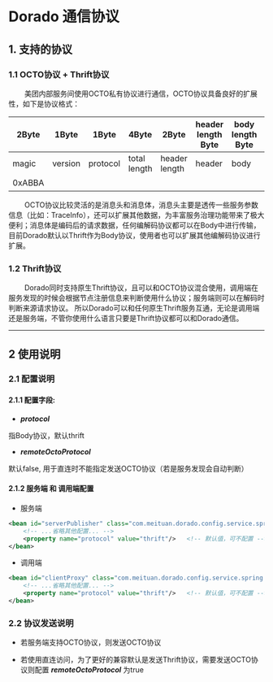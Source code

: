 
# Dorado 通信协议

## 1. 支持的协议
### 1.1 OCTO协议 + Thrift协议
&nbsp;&nbsp;&nbsp;&nbsp;&nbsp;&nbsp;&nbsp;&nbsp;美团内部服务间使用OCTO私有协议进行通信，OCTO协议具备良好的扩展性，如下是协议格式：

| 2Byte | 1Byte | 1Byte | 4Byte | 2Byte | header length Byte | body length Byte | 4Byte(可选) |
| --- | --- | --- | --- | --- | --- | --- | --- | 
| magic | version | protocol | total length | header length | header | body | checksum |
| 0xABBA| | | | |  |  | 校验码 |

&nbsp;&nbsp;&nbsp;&nbsp;&nbsp;&nbsp;&nbsp;&nbsp;OCTO协议比较灵活的是消息头和消息体，消息头主要是透传一些服务参数信息（比如：TraceInfo），还可以扩展其他数据，为丰富服务治理功能带来了极大便利；消息体是编码后的请求数据，任何编解码协议都可以在Body中进行传输，目前Dorado默认以Thrift作为Body协议，使用者也可以扩展其他编解码协议进行扩展。

### 1.2 Thrift协议
 
 &nbsp;&nbsp;&nbsp;&nbsp;&nbsp;&nbsp;&nbsp;&nbsp;Dorado同时支持原生Thrift协议，且可以和OCTO协议混合使用，调用端在服务发现的时候会根据节点注册信息来判断使用什么协议；服务端则可以在解码时判断来源请求协议。
 所以Dorado可以和任何原生Thrift服务互通，无论是调用端还是服务端，不管你使用什么语言只要是Thrift协议都可以和Dorado通信。

---------------
## 2 使用说明

### 2.1 配置说明
#### 2.1.1 配置字段: 
- ***protocol***

指Body协议，默认thrift

- ***remoteOctoProtocol***

默认false, 用于直连时不能指定发送OCTO协议（若是服务发现会自动判断）

#### 2.1.2 服务端 和 调用端配置
- 服务端

```xml
<bean id="serverPublisher" class="com.meituan.dorado.config.service.spring.ServiceBean">
    <!-- ...省略其他配置... -->
    <property name="protocol" value="thrift"/>   <!-- 默认值，可不配置 -->
</bean>
```

- 调用端

```xml
<bean id="clientProxy" class="com.meituan.dorado.config.service.spring.ReferenceBean">
    <!-- ...省略其他配置... -->
    <property name="protocol" value="thrift"/>   <!-- 默认值，可不配置 -->
</bean>
```


### 2.2 协议发送说明
- 若服务端支持OCTO协议，则发送OCTO协议

- 若使用直连访问，为了更好的兼容默认是发送Thrift协议，需要发送OCTO协议则配置 ***remoteOctoProtocol*** 为true
 



